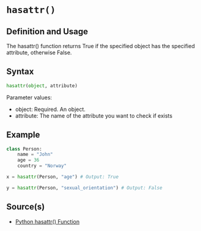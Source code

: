 # `hasattr()`

## Definition and Usage

The hasattr() function returns True if the specified object has the specified attribute, otherwise False.

## Syntax

```python
hasattr(object, attribute)
```

Parameter values:
- object: Required. An object.
- attribute: The name of the attribute you want to check if exists

## Example

```python
class Person:
    name = "John"
    age = 36
    country = "Norway"

x = hasattr(Person, "age") # Output: True

y = hasattr(Person, "sexual_orientation") # Output: False
```

## Source(s)

- [Python hasattr() Function](https://www.w3schools.com/python/ref_func_hasattr.asp)
